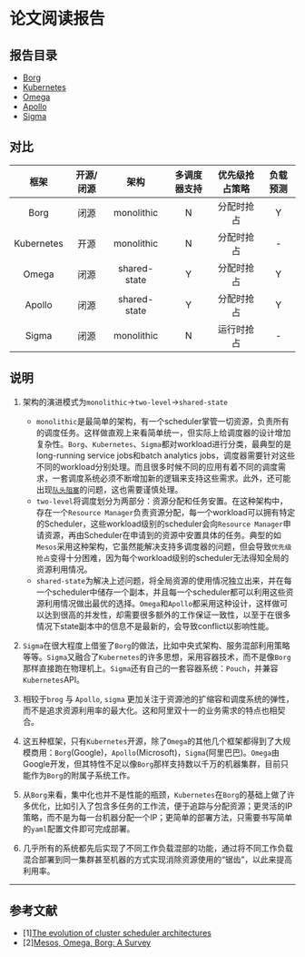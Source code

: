 # 论文阅读报告

## 报告目录

- [Borg](./borg.md)
- [Kubernetes](./kubernetes.md)
- [Omega](./omega.md)
- [Apollo](./Apollo.md)
- [Sigma](./Sigma.md)

## 对比

| 框架 | 开源/闭源 | 架构 | 多调度器支持 | 优先级抢占策略 | 负载预测 |
| :---: | :---: | :---: | :---: | :---: | :---:|
| Borg | 闭源 | monolithic | N | 分配时抢占 | Y |
| Kubernetes | 开源 | monolithic | N | 分配时抢占 |-|
| Omega | 闭源 | shared-state | Y | 分配时抢占 |Y|
| Apollo | 闭源 | shared-state | Y | 分配时抢占 | Y |
| Sigma | 闭源 | monolithic | N | 运行时抢占 | - |

## 说明
1. 架构的演进模式为`monolithic`->`two-level`->`shared-state`
    - `monolithic`是最简单的架构，有一个scheduler掌管一切资源，负责所有的调度任务。这样做直观上来看简单统一，但实际上给调度器的设计增加复杂性。`Borg`、`Kubernetes`、`Sigma`都对workload进行分类，最典型的是long-running service jobs和batch analytics jobs，调度器需要针对这些不同的workload分别处理。而且很多时候不同的应用有着不同的调度需求，一套调度系统必须不断增加新的逻辑来支持这些需求。此外，还可能出现[`队头阻塞`](https://en.wikipedia.org/wiki/Head-of-line_blocking)的问题，这也需要谨慎处理。
    - `two-level`将调度划分为两部分：资源分配和任务安置。在这种架构中，存在一个`Resource Manager`负责资源分配，每一个workload可以拥有特定的Scheduler，这些workload级别的scheduler会向`Resource Manager`申请资源，再由Scheduler在申请到的资源中安置具体的任务。典型的如`Mesos`采用这种架构，它虽然能解决支持多调度器的问题，但会导致`优先级抢占`变得十分困难，因为每个workload级别的scheduler无法得知全局的资源利用情况。
    - `shared-state`为解决上述问题，将全局资源的使用情况独立出来，并在每一个scheduler中储存一个副本，并且每一个scheduler都可以利用这些资源利用情况做出最优的选择。`Omega`和`Apollo`都采用这种设计，这样做可以达到很高的并发性，却需要很多额外的工作保证一致性，以至于在很多情况下state副本中的信息不是最新的，会导致conflict以影响性能。

2. `Sigma`在很大程度上借鉴了`Borg`的做法，比如中央式架构、服务混部利用策略等等。`Sigma`又融合了`Kubernetes`的许多思想，采用容器技术，而不是像`Borg`那样直接跑在物理机上。`Sigma`还有自己的一套容器系统：`Pouch`，并兼容`Kubernetes`API。

3. 相较于`brog` 与 `Apollo`, `sigma` 更加关注于资源池的扩缩容和调度系统的弹性，而不是追求资源利用率的最大化。这和阿里双十一的业务需求的特点也相契合。

4. 这五种框架，只有`Kubernetes`开源，除了`Omega`的其他几个框架都得到了大规模商用：`Borg`(Google)，`Apollo`(Microsoft)，`Sigma`(阿里巴巴)。`Omega`由Google开发，但其特性不足以像`Borg`那样支持数以千万的机器集群，目前只能作为`Borg`的附属子系统工作。

5. 从`Borg`来看，集中化也并不是性能的瓶颈，`Kubernetes`在`Borg`的基础上做了许多优化，比如引入了包含多任务的工作流，便于追踪与分配资源；更灵活的IP策略，而不是为每一台机器分配一个IP；更简单的部署方法，只需要书写简单的`yaml`配置文件即可完成部署。

6. 几乎所有的系统都先后实现了不同工作负载混部的功能，通过将不同工作负载混合部署到同一集群甚至机器的方式实现消除资源使用的“锯齿”，以此来提高利用率。

------------------------
## 参考文献
- \[1][The evolution of cluster scheduler architectures](http://www.firmament.io/blog/scheduler-architectures.html)
- \[2][Mesos, Omega, Borg: A Survey](https://www.umbrant.com/2015/05/27/mesos-omega-borg-a-survey/)

